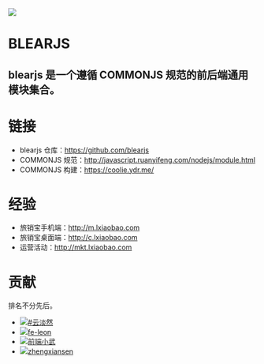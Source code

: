 
<div class="hero text_center">
    <div><img src="https://avatars1.githubusercontent.com/u/19313694?v=3&s=400"></div>
    <h1>BLEARJS</h1>
    <h2>blearjs 是一个遵循 COMMONJS 规范的前后端通用模块集合。</h2>  
</div>


# 链接
- blearjs 仓库：<https://github.com/blearjs>
- COMMONJS 规范：<http://javascript.ruanyifeng.com/nodejs/module.html>
- COMMONJS 构建：<https://coolie.ydr.me/>


# 经验
- 旅销宝手机端：<http://m.lxiaobao.com>
- 旅销宝桌面端：<http://c.lxiaobao.com>
- 运营活动：<http://mkt.lxiaobao.com>


# 贡献
排名不分先后。

- <img class="avatar" src="https://avatars3.githubusercontent.com/u/3362033?v=3&s=60"><a href="https://github.com/cloudcome" target="_blank">#云淡然</a>
- <img class="avatar" src="https://avatars3.githubusercontent.com/u/18691257?v=3&s=60"><a href="https://github.com/fe-leon" target="_blank">fe-leon</a>
- <img class="avatar" src="https://avatars3.githubusercontent.com/u/3872051?v=3&s=60"><a href="https://github.com/xuexb" target="_blank">前端小武</a>
- <img class="avatar" src="https://avatars3.githubusercontent.com/u/7506913?v=3&s=60"><a href="https://github.com/zhengxiansen" target="_blank">zhengxiansen</a>


